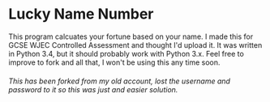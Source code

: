 # Lucky Name Number

This program calcuates your fortune based on your name. I made this for GCSE WJEC Controlled Assessment and thought I'd upload it. It was written in Python 3.4, but it should probably work with Python 3.x. Feel free to improve to fork and all that, I won't be using this any time soon. 

###### This has been forked from my old account, lost the username and password to it so this was just and easier solution.
